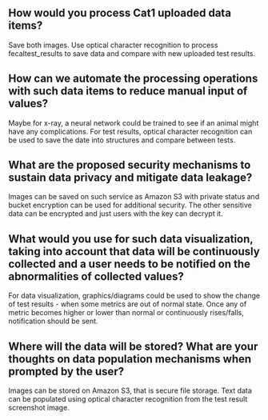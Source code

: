 ## How would you process Cat1 uploaded data items?
Save both images. Use optical character recognition to process fecaltest_results to save data and compare with new uploaded test results.

## How can we automate the processing operations with such data items to reduce manual input of values?
Maybe for x-ray, a neural network could be trained to see if an animal might have any complications. For test results, optical character recognition can be used to save the date into structures and compare between tests.

## What are the proposed security mechanisms to sustain data privacy and mitigate data leakage?

Images can be saved on such service as Amazon S3 with private status and bucket encryption can be used for additional security. The other sensitive data can be encrypted and just users with the key can decrypt it.

## What would you use for such data visualization, taking into account that data will be continuously collected and a user needs to be notified on the abnormalities of collected values?

For data visualization, graphics/diagrams could be used to show the change of test results - when some metrics are out of normal state. Once any of metric becomes higher or lower than normal or continuously rises/falls, notification should be sent.

## Where will the data will be stored? What are your thoughts on data population mechanisms when prompted by the user?
Images can be stored on Amazon S3, that is secure file storage. Text data can be populated using optical character recognition from the test result screenshot image.
